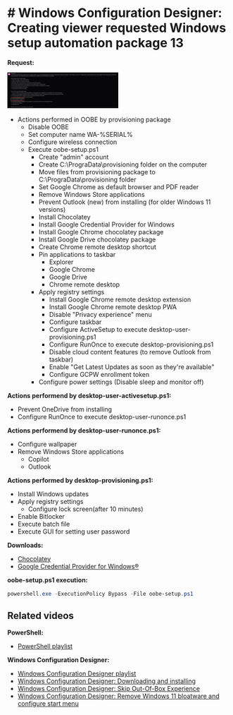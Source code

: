 # # Windows Configuration Designer: Creating viewer requested Windows setup automation package 13

<b>Request:</b>

<img src="img/request.png" width=50% height=50%>

* Actions performed in OOBE by provisioning package
  * Disable OOBE
  * Set computer name WA-%SERIAL%
  * Configure wireless connection
  * Execute oobe-setup.ps1
    * Create "admin" account
    * Create C:\PrograData\provisioning folder on the computer
    * Move files from provisioning package to C:\PrograData\provisioning folder
    * Set Google Chrome as default browser and PDF reader
    * Remove Windows Store applications
    * Prevent Outlook (new) from installing (for older Windows 11 versions)
    * Install Chocolatey
    * Install Google Credential Provider for Windows
    * Install Google Chrome chocolatey package
    * Install Google Drive chocolatey package
    * Create Chrome remote desktop shortcut
    * Pin applications to taskbar
      * Explorer
      * Google Chrome
      * Google Drive
      * Chrome remote desktop
    * Apply registry settings
      * Install Google Chrome remote desktop extension
      * Install Google Chrome remote desktop PWA
      * Disable "Privacy experience" menu
      * Configure taskbar
      * Configure ActiveSetup to execute desktop-user-provisioning.ps1
      * Configure RunOnce to execute desktop-provisioning.ps1
      * Disable cloud content features (to remove Outlook from taskbar)
      * Enable "Get Latest Updates as soon as they're available"
      * Configure GCPW enrollment token
    * Configure power settings (Disable sleep and monitor off)

<b>Actions performend by desktop-user-activesetup.ps1:</b>

* Prevent OneDrive from installing
* Configure RunOnce to execute desktop-user-runonce.ps1

<b>Actions performend by desktop-user-runonce.ps1:</b>

* Configure wallpaper
* Remove Windows Store applications
  * Copilot
  * Outlook

<b>Actions performed by desktop-provisioning.ps1:</b>

* Install Windows updates
* Apply registry settings
  * Configure lock screen(after 10 minutes)
* Enable Bitlocker
* Execute batch file
* Execute GUI for setting user password

<b>Downloads:</b>

* [Chocolatey](https://github.com/chocolatey/choco)
* [Google Credential Provider for Windows®](https://tools.google.com/dlpage/gcpw/)

<b>oobe-setup.ps1 execution:</b>

```powershell
powershell.exe -ExecutionPolicy Bypass -File oobe-setup.ps1
```

## Related videos

<b>PowerShell:</b>

* [PowerShell playlist](https://www.youtube.com/playlist?list=PLVncjTDMNQ4RDyVzbV0_kpXCScTMgUw_A)

<b>Windows Configuration Designer:</b>

* [Windows Configuration Designer playlist](https://www.youtube.com/playlist?list=PLVncjTDMNQ4SAh9zjdreUBYSzSf7L5IX2)
* [Windows Configuration Designer: Downloading and installing](https://youtu.be/cSa12YaNMbU)
* [Windows Configuration Designer: Skip Out-Of-Box Experience](https://youtu.be/Lqf4i1nHV7I)
* [Windows Configuration Designer: Remove Windows 11 bloatware and configure start menu](https://youtu.be/lpbrQIvKGI4)
